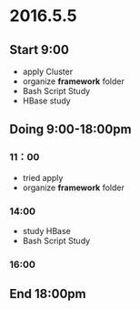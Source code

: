 # 2016.5.5

## Start 9:00

* apply Cluster
* organize **framework** folder
* Bash Script Study
* HBase study

## Doing 9:00-18:00pm

### 11：00

* tried apply
* organize **framework** folder

### 14:00

* study HBase
* Bash Script Study

### 16:00

## End 18:00pm
